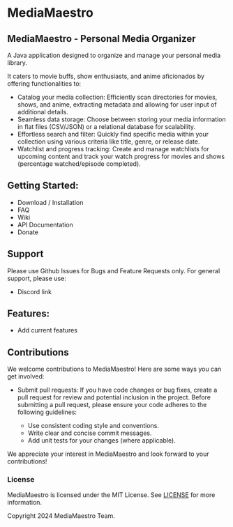 # MediaMaestro


## MediaMaestro - Personal Media Organizer
A Java application designed to organize and manage your personal media library.

It caters to movie buffs, show enthusiasts, and anime aficionados by offering functionalities to:
- Catalog your media collection: Efficiently scan directories for movies, shows, and anime, extracting metadata and allowing for user input of additional details.
- Seamless data storage: Choose between storing your media information in flat files (CSV/JSON) or a relational database for scalability.
- Effortless search and filter: Quickly find specific media within your collection using various criteria like title, genre, or release date.
- Watchlist and progress tracking: Create and manage watchlists for upcoming content and track your watch progress for movies and shows (percentage watched/episode completed).

## Getting Started:

- Download / Installation
- FAQ
- Wiki
- API Documentation
- Donate

## Support

Please use Github Issues for Bugs and Feature Requests only.
For general support, please use:
- Discord link

## Features:

- Add current features


## Contributions

We welcome contributions to MediaMaestro! Here are some ways you can get involved:
- Submit pull requests: If you have code changes or bug fixes, create a pull request for review and potential inclusion in the project.
  Before submitting a pull request, please ensure your code adheres to the following guidelines:

    - Use consistent coding style and conventions.
    - Write clear and concise commit messages.
    - Add unit tests for your changes (where applicable).

We appreciate your interest in MediaMaestro and look forward to your contributions!

### License

MediaMaestro is licensed under the MIT License. See [LICENSE](LICENSE) for more information.

Copyright 2024 MediaMaestro Team.
